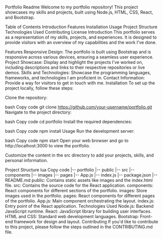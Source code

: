 Portfolio Readme
Welcome to my portfolio repository! This project showcases my skills and projects, built using Node.js, HTML, CSS, React, and Bootstrap.

Table of Contents
Introduction
Features
Installation
Usage
Project Structure
Technologies Used
Contributing
License
Introduction
This portfolio serves as a representation of my skills, projects, and experiences. It is designed to provide visitors with an overview of my capabilities and the work I've done.

Features
Responsive Design: The portfolio is built using Bootstrap and is responsive across various devices, ensuring a seamless user experience.
Project Showcase: Display and highlight the projects I've worked on, including descriptions and links to their respective repositories or live demos.
Skills and Technologies: Showcase the programming languages, frameworks, and technologies I am proficient in.
Contact Information: Provide a way for visitors to get in touch with me.
Installation
To set up the project locally, follow these steps:

Clone the repository:

bash
Copy code
git clone https://github.com/your-username/portfolio.git
Navigate to the project directory:

bash
Copy code
cd portfolio
Install the required dependencies:

bash
Copy code
npm install
Usage
Run the development server:

bash
Copy code
npm start
Open your web browser and go to http://localhost:3000 to view the portfolio.

Customize the content in the src directory to add your projects, skills, and personal information.

Project Structure
lua
Copy code
|-- portfolio
    |-- public
    |-- src
        |-- components
        |-- images
        |-- pages
        |-- App.js
        |-- index.js
    |-- package.json
    |-- README.md
public: Contains static assets like images and the index.html file.
src: Contains the source code for the React application.
components: React components for different sections of the portfolio.
images: Store images used in the portfolio.
pages: React components for different pages of the portfolio.
App.js: Main component orchestrating the layout.
index.js: Entry point of the React application.
Technologies Used
Node.js: Backend JavaScript runtime.
React: JavaScript library for building user interfaces.
HTML and CSS: Standard web development languages.
Bootstrap: Front-end framework for design and layout.
Contributing
If you'd like to contribute to this project, please follow the steps outlined in the CONTRIBUTING.md file.
